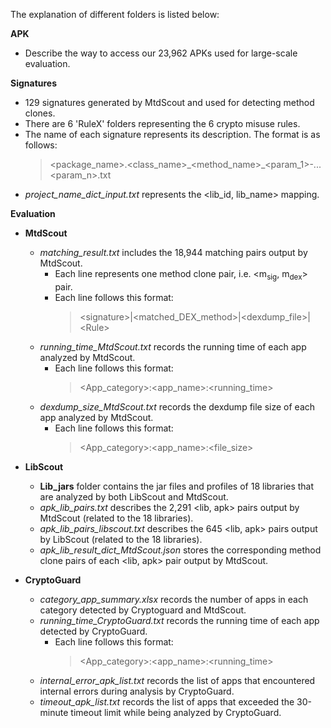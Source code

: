 The explanation of different folders is listed below:

**APK** 
- Describe the way to access our 23,962 APKs used for large-scale evaluation.

**Signatures** 
- 129 signatures generated by MtdScout and used for detecting method clones.
- There are 6 'RuleX' folders representing the 6 crypto misuse rules.
- The name of each signature represents its description. The format is as follows:
    >   <package_name>.<class_name>\_<method_name>\_<param_1>-...<param_n>.txt
- *project_name_dict_input.txt* represents the <lib_id, lib_name> mapping.


**Evaluation**
- **MtdScout** 
    - *matching_result.txt* includes the 18,944 matching pairs output by MtdScout. 
        - Each line represents one method clone pair, i.e. <m<sub>sig</sub>, m<sub>dex</sub>> pair.
        - Each line follows this format: 
            > \<signature>|\<matched_DEX_method>|\<dexdump_file>|\<Rule>
    - *running_time_MtdScout.txt* records the running time of each app analyzed by MtdScout.
        - Each line follows this format: 
            > <App_category>:<app_name>:<running_time>
    - *dexdump_size_MtdScout.txt* records the dexdump file size of each app analyzed by MtdScout.
        - Each line follows this format: 
            > <App_category>:<app_name>:<file_size>

- **LibScout**
    - **Lib_jars** folder contains the jar files and profiles of 18 libraries that are analyzed by both LibScout and MtdScout.
    - *apk_lib_pairs.txt* describes the 2,291 <lib, apk> pairs output by MtdScout (related to the 18 libraries).
    - *apk_lib_pairs_libscout.txt* describes the 645 <lib, apk> pairs output by LibScout (related to the 18 libraries).
    - *apk_lib_result_dict_MtdScout.json* stores the corresponding method clone pairs of each <lib, apk> pair output by MtdScout.

- **CryptoGuard**
    - *category_app_summary.xlsx* records the number of apps in each category detected by Cryptoguard and MtdScout.
    - *running_time_CryptoGuard.txt* records the running time of each app detected by CryptoGuard.
        - Each line follows this format: 
            > \<App_category>:\<app_name>:\<running_time>
    - *internal_error_apk_list.txt* records the list of apps that encountered internal errors during analysis by CryptoGuard.
    - *timeout_apk_list.txt* records the list of apps that exceeded the 30-minute timeout limit while being analyzed by CryptoGuard.
    

    
